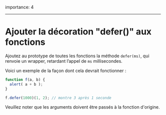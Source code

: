 importance: 4

---

# Ajouter la décoration "defer()" aux fonctions

Ajoutez au prototype de toutes les fonctions la méthode `defer(ms)`, qui renvoie un wrapper, retardant l’appel de `ms` millisecondes.

Voici un exemple de la façon dont cela devrait fonctionner :

```js
function f(a, b) {
  alert( a + b );
}

f.defer(1000)(1, 2); // montre 3 après 1 seconde
```

Veuillez noter que les arguments doivent être passés à la fonction d'origine.
